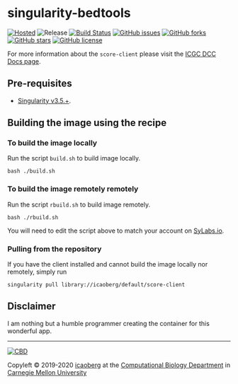 # singularity-bedtools
[![Hosted](https://img.shields.io/badge/hosted-sylabs.io-green.svg)](https://cloud.sylabs.io/library/icaoberg/default/score-client)
![Release](https://img.shields.io/badge/release-v2.29.2-green.svg)
[![Build Status](https://travis-ci.org/icaoberg/singularity-score-client.svg?branch=master)](https://travis-ci.org/icaoberg/singularity-score-client)
[![GitHub issues](https://img.shields.io/github/issues/icaoberg/singularity-score-client.svg)](https://github.com/icaoberg/singularity-score-client/issues)
[![GitHub forks](https://img.shields.io/github/forks/icaoberg/singularity-score-client.svg)](https://github.com/icaoberg/singularity-score-client/network)
[![GitHub stars](https://img.shields.io/github/stars/icaoberg/singularity-score-client.svg)](https://github.com/icaoberg/singularity-score-client/stargazers)
[![GitHub license](https://img.shields.io/badge/license-GPLv3-blue.svg)](https://www.gnu.org/licenses/quick-guide-gplv3.en.html)

For more information about the `score-client` please visit the [ICGC DCC Docs page](https://docs.icgc.org/download/guide/).

## Pre-requisites

* [Singularity v3.5.+](https://sylabs.io/docs/).

## Building the image using the recipe

### To build the image locally
Run the script `build.sh` to build image locally.

```
bash ./build.sh
```

### To build the image remotely remotely
Run the script `rbuild.sh` to build image remotely.

```
bash ./rbuild.sh
```

You will need to edit the script above to match your account on [SyLabs.io](https://sylabs.io/).

### Pulling from the repository
If you have the client installed and cannot build the image locally nor remotely, simply run

```
singularity pull library://icaoberg/default/score-client
```

## Disclaimer

I am nothing but a humble programmer creating the container for this wonderful app.

---
[![CBD](http://www.cbd.cmu.edu/wp-content/uploads/2017/07/wordpress-default.png)](http://www.cbd.cmu.edu)

Copyleft © 2019-2020 [icaoberg](http://www.andrew.cmu.edu/~icaoberg) at the [Computational Biology Department](http://www.cbd.cmu.edu) in [Carnegie Mellon University](http://www.cmu.edu)
